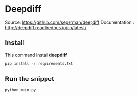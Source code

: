 # Deepdiff

Source: https://github.com/seperman/deepdiff
Documentation : http://deepdiff.readthedocs.io/en/latest/

## Install 
This command install **deepdiff**

```bash
pip install -r requirements.txt
```

## Run the snippet

```bash
python main.py
```
